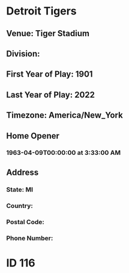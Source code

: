 # Detroit Tigers
## Venue: Tiger Stadium
## Division: 
## First Year of Play: 1901
## Last Year of Play: 2022
## Timezone: America/New_York
## Home Opener
### 1963-04-09T00:00:00 at 3:33:00 AM
## Address
### 
### State: MI
### Country: 
### Postal Code: 
### Phone Number: 
# ID 116